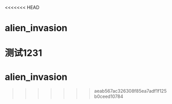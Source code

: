 <<<<<<< HEAD
# alien_invasion
测试1231
=======
# alien_invasion
>>>>>>> aeab567ac326308f85ea7adf1f125b0ceed10784
